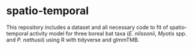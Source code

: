 # spatio-temporal
This repository includes a dataset and all necessary code to fit of spatio-temporal activity model for three boreal bat taxa (_E. nilssonii_, _Myotis_ spp. and _P. nathusii_) using R with tidyverse and glmmTMB.
